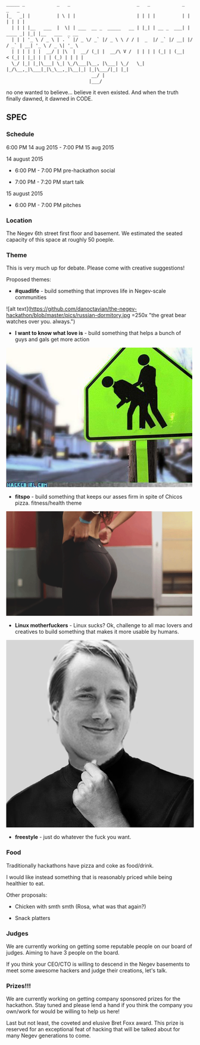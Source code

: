 
```
_____ _            _   _                         _   _            _         _   _                 
|_   _| |          | \ | |                       | | | |          | |       | | | |                
  | | | |__   ___  |  \| | ___  __ _  _____   __ | |_| | __ _  ___| | ____ _| |_| |__   ___  _ __  
  | | | '_ \ / _ \ | . ` |/ _ \/ _` |/ _ \ \ / / |  _  |/ _` |/ __| |/ / _` | __| '_ \ / _ \| '_ \ 
  | | | | | |  __/ | |\  |  __/ (_| |  __/\ V /  | | | | (_| | (__|   < (_| | |_| | | | (_) | | | |
  \_/ |_| |_|\___| \_| \_/\___|\__, |\___| \_/   \_| |_/\__,_|\___|_|\_\__,_|\__|_| |_|\___/|_| |_|
                                __/ |                                                              
                               |___/                                                               
```

no one wanted to believe... believe it even existed. And when the truth finally dawned, it dawned in CODE.

## SPEC

### Schedule 

6:00 PM 14 aug 2015 - 7:00 PM 15 aug 2015

 14 august 2015

  * 6:00 PM - 7:00 PM  pre-hackathon social

  * 7:00 PM - 7:20 PM  start talk

 15 august 2015

  * 6:00 PM - 7:00 PM pitches

### Location

The Negev 6th street first floor and basement. We estimated the seated capacity of this space at roughly 50 poeple.

### Theme

This is very much up for debate. Please come with creative suggestions!

Proposed themes:

*  **\#quadlife** - build something that improves life in Negev-scale communities

 ![alt text](https://github.com/danoctavian/the-negev-hackathon/blob/master/pics/russian-dormitory.jpg =250x "the great bear watches over you. always.")

* **I want to know what love is** - build something that helps a bunch of guys and gals get more action

 ![alt text](https://github.com/danoctavian/the-negev-hackathon/blob/master/pics/watch-out-for-buttsex.jpg "...")

* **fitspo** - build something that keeps our asses firm in spite of Chicos pizza. fitness/health theme

 ![alt text](https://github.com/danoctavian/the-negev-hackathon/blob/master/pics/tight-ass.gif "nnnnnggggggg")

* **Linux motherfuckers** - Linux sucks? Ok, challenge to all mac lovers and creatives to build something that makes it more usable by humans.

 ![alt text](https://github.com/danoctavian/the-negev-hackathon/blob/master/pics/linus-jobs.png "Torvalds is the one true God.")

* **freestyle** - just do whatever the fuck you want.


### Food

Traditionally hackathons have pizza and coke as food/drink.

I would like instead something that is reasonably priced while being healthier to eat.

Other proposals:

* Chicken with smth smth (Rosa, what was that again?)

* Snack platters

### Judges

We are currently working on getting some reputable people on our board of judges. Aiming to have 3 people on the board.

If you think your CEO/CTO is willing to descend in the Negev basements to meet some awesome hackers and judge their creations, let's talk.

### Prizes!!!

We are currently working on getting company sponsored prizes for the hackathon. Stay tuned and please lend a hand if you think the company you own/work for would be willing to help us here!

Last but not least, the coveted and elusive Bret Foxx award. This prize is reserved for an exceptional feat of hacking that will be talked about for many Negev generations to come.


